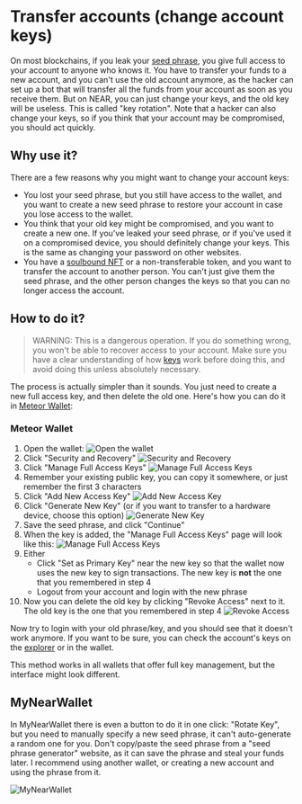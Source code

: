# Transfer accounts (change account keys)

On most blockchains, if you leak your [seed phrase](where-to-save-seed-phrase.md), you
give full access to your account to anyone who knows it. You have to transfer your funds
to a new account, and you can't use the old account anymore, as the hacker can set up
a bot that will transfer all the funds from your account as soon as you receive them.
But on NEAR, you can just change your keys, and the old key will be useless. This is
called "key rotation". Note that a hacker can also change your keys, so if you think
that your account may be compromised, you should act quickly.

## Why use it?

There are a few reasons why you might want to change your account keys:

- You lost your seed phrase, but you still have access to the wallet, and you want to
  create a new seed phrase to restore your account in case you lose access to the wallet.
- You think that your old key might be compromised, and you want to create a new one.
  If you've leaked your seed phrase, or if you've used it on a compromised device, you
  should definitely change your keys. This is the same as changing your password on
  other websites.
- You have a [soulbound NFT](../../../lvl1/nfts.md#soulbound-nfts) or a non-transferable
  token, and you want to transfer the account to another person. You can't just give them
  the seed phrase, and the other person changes the keys so that you can no longer access
  the account.

## How to do it?

> WARNING: This is a dangerous operation. If you do something wrong, you won't be able to
> recover access to your account. Make sure you have a clear understanding of how [keys](index.md)
> work before doing this, and avoid doing this unless absolutely necessary.

The process is actually simpler than it sounds. You just need to create a new full access
key, and then delete the old one. Here's how you can do it in [Meteor Wallet](../../../lvl1/wallets/meteor-wallet.md):

### Meteor Wallet

1. Open the wallet:
   ![Open the wallet](transfer-account-1.png)
2. Click "Security and Recovery"
   ![Security and Recovery](transfer-account-2.png)
3. Click "Manage Full Access Keys"
   ![Manage Full Access Keys](transfer-account-3.png)
4. Remember your existing public key, you can copy it somewhere, or just remember the
   first 3 characters
5. Click "Add New Access Key"
   ![Add New Access Key](transfer-account-4.png)
6. Click "Generate New Key" (or if you want to transfer to a hardware device, choose
   this option)
   ![Generate New Key](transfer-account-5.png)
7. Save the seed phrase, and click "Continue"
8. When the key is added, the "Manage Full Access Keys" page will look like this:
   ![Manage Full Access Keys](transfer-account-6.png)
9. Either
    - Click "Set as Primary Key" near the new key so that the wallet now uses the new
      key to sign transactions. The new key is **not** the one that you remembered in
      step 4
    - Logout from your account and login with the new phrase
10. Now you can delete the old key by clicking "Revoke Access" next to it. The old key
    is the one that you remembered in step 4
    ![Revoke Access](transfer-account-7.png)

Now try to login with your old phrase/key, and you should see that it doesn't work
anymore. If you want to be sure, you can check the account's keys on the [explorer](../../../lvl3/nearblocks.md)
or in the wallet.

This method works in all wallets that offer full key management, but the interface might
look different.

## MyNearWallet

In MyNearWallet there is even a button to do it in one click: "Rotate Key", but you
need to manually specify a new seed phrase, it can't auto-generate a random one for you.
Don't copy/paste the seed phrase from a "seed phrase generator" website, as it can save
the phrase and steal your funds later. I recommend using another wallet, or creating a new
account and using the phrase from it.

![MyNearWallet](key-rotation-mnw.png)

